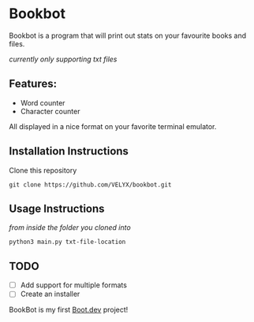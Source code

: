 # **Bookbot**

Bookbot is a program that will print out stats on your favourite books and files.

*currently only supporting txt files*

## **Features:**  

- Word counter  
- Character counter

All displayed in a nice format on your favorite terminal emulator.  

## **Installation Instructions**  
Clone this repository

    git clone https://github.com/VELYX/bookbot.git

## **Usage Instructions**  
*from inside the folder you cloned into*  

    python3 main.py txt-file-location

## **TODO**  
- [ ] Add support for multiple formats
- [ ] Create an installer

BookBot is my first [Boot.dev](https://www.boot.dev) project!
